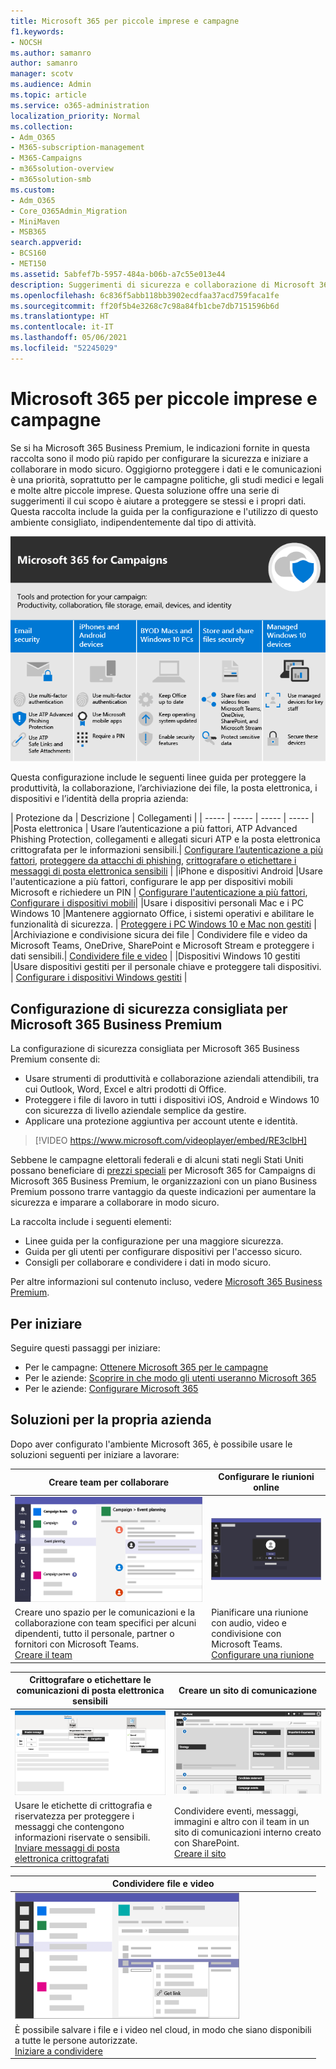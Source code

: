 ```yaml
---
title: Microsoft 365 per piccole imprese e campagne
f1.keywords:
- NOCSH
ms.author: samanro
author: samanro
manager: scotv
ms.audience: Admin
ms.topic: article
ms.service: o365-administration
localization_priority: Normal
ms.collection:
- Adm_O365
- M365-subscription-management
- M365-Campaigns
- m365solution-overview
- m365solution-smb
ms.custom:
- Adm_O365
- Core_O365Admin_Migration
- MiniMaven
- MSB365
search.appverid:
- BCS160
- MET150
ms.assetid: 5abfef7b-5957-484a-b06b-a7c55e013e44
description: Suggerimenti di sicurezza e collaborazione di Microsoft 365 Business Premium per le piccole imprese, comprese le piccole aziende, gli studi e le campagne elettorali.
ms.openlocfilehash: 6c836f5abb118bb3902ecdfaa37acd759faca1fe
ms.sourcegitcommit: ff20f5b4e3268c7c98a84fb1cbe7db7151596b6d
ms.translationtype: HT
ms.contentlocale: it-IT
ms.lasthandoff: 05/06/2021
ms.locfileid: "52245029"
---
```

<a name="microsoft-365-for-smaller-businesses-and-campaigns"></a>Microsoft 365 per piccole imprese e campagne
===========================

Se si ha Microsoft 365 Business Premium, le indicazioni fornite in questa raccolta sono il modo più rapido per configurare la sicurezza e iniziare a collaborare in modo sicuro. Oggigiorno proteggere i dati e le comunicazioni è una priorità, soprattutto per le campagne politiche, gli studi medici e legali e molte altre piccole imprese. Questa soluzione offre una serie di suggerimenti il cui scopo è aiutare a proteggere se stessi e i propri dati. Questa raccolta include la guida per la configurazione e l'utilizzo di questo ambiente consigliato, indipendentemente dal tipo di attività.


![Microsoft 365 Business Premium protegge gli strumenti di produttività e collaborazione, l’archiviazione di file, la posta elettronica, i dispositivi e l’identità](../media/M365-WhatIsIt-SecurityFocus.png)

Questa configurazione include le seguenti linee guida per proteggere la produttività, la collaborazione, l’archiviazione dei file, la posta elettronica, i dispositivi e l’identità della propria azienda:

| Protezione da | Descrizione | Collegamenti |
| ----- | ----- | ----- | ----- |
|Posta elettronica | Usare l’autenticazione a più fattori, ATP Advanced Phishing Protection, collegamenti e allegati sicuri ATP e la posta elettronica crittografata per le informazioni sensibili.| [Configurare l’autenticazione a più fattori](m365-campaigns-multifactor-authenication.md), [proteggere da attacchi di phishing](m365-campaigns-phishing-and-attacks.md), [crittografare o etichettare i messaggi di posta elettronica sensibili](send-encrypted-email.md) |
|iPhone e dispositivi Android |Usare l'autenticazione a più fattori, configurare le app per dispositivi mobili Microsoft e richiedere un PIN | [Configurare l'autenticazione a più fattori](m365-campaigns-multifactor-authenication.md), [Configurare i dispositivi mobili](../business/set-up-mobile-devices.md?toc=/microsoft-365/campaigns/toc.json)|
|Usare i dispositivi personali Mac e i PC Windows 10 |Mantenere aggiornato Office, i sistemi operativi e abilitare le funzionalità di sicurezza. | [Proteggere i PC Windows 10 e Mac non gestiti](m365-campaigns-protect-pcs-macs.md) |
|Archiviazione e condivisione sicura dei file | Condividere file e video da Microsoft Teams, OneDrive, SharePoint e Microsoft Stream e proteggere i dati sensibili.| [Condividere file e video](share-files-and-videos.md) |
|Dispositivi Windows 10 gestiti |Usare dispositivi gestiti per il personale chiave e proteggere tali dispositivi. | [Configurare i dispositivi Windows gestiti](../business/set-up-windows-devices.md?toc=/microsoft-365/campaigns/toc.json) |

<a name="a-recommended-security-configuration-for-microsoft-365-business-premium"></a>Configurazione di sicurezza consigliata per Microsoft 365 Business Premium
------------------------------------

La configurazione di sicurezza consigliata per Microsoft 365 Business Premium consente di:

- Usare strumenti di produttività e collaborazione aziendali attendibili, tra cui Outlook, Word, Excel e altri prodotti di Office.
- Proteggere i file di lavoro in tutti i dispositivi iOS, Android e Windows 10 con sicurezza di livello aziendale semplice da gestire.
- Applicare una protezione aggiuntiva per account utente e identità.

> [!VIDEO https://www.microsoft.com/videoplayer/embed/RE3clbH]

Sebbene le campagne elettorali federali e di alcuni stati negli Stati Uniti possano beneficiare di [prezzi speciali](get-microsoft-365-campaigns.md) per Microsoft 365 for Campaigns di Microsoft 365 Business Premium, le organizzazioni con un piano Business Premium possono trarre vantaggio da queste indicazioni per aumentare la sicurezza e imparare a collaborare in modo sicuro.

La raccolta include i seguenti elementi:

- Linee guida per la configurazione per una maggiore sicurezza.
- Guida per gli utenti per configurare dispositivi per l'accesso sicuro.
- Consigli per collaborare e condividere i dati in modo sicuro.

Per altre informazioni sul contenuto incluso, vedere [Microsoft 365 Business Premium](https://www.microsoft.com/microsoft-365/business).

<a name="get-started"></a>Per iniziare
--------------------------

Seguire questi passaggi per iniziare:

- Per le campagne: [Ottenere Microsoft 365 per le campagne](get-microsoft-365-campaigns.md)
- Per le aziende: [Scoprire in che modo gli utenti useranno Microsoft 365](m365-campaigns-users.md)
- Per le aziende: [Configurare Microsoft 365](microsoft-365-campaigns-setup-overview.md)

<a name="solutions-for-your-business"></a>Soluzioni per la propria azienda
--------------------------

Dopo aver configurato l'ambiente Microsoft 365, è possibile usare le soluzioni seguenti per iniziare a lavorare:

| Creare team per collaborare | Configurare le riunioni online |
| ------------- | ------------- |
| ![un sito di comunicazione di SharePoint](../media/sm-m365-democracy-teams-collab.png) | ![una riunione online](../media/m365-democracy-teams-meetings.png) |
| Creare uno spazio per le comunicazioni e la collaborazione con team specifici per alcuni dipendenti, tutto il personale, partner o fornitori con Microsoft Teams.<br>[Creare il team](create-teams-for-collaboration.md) | Pianificare una riunione con audio, video e condivisione con Microsoft Teams.<br>[Configurare una riunione](set-up-meetings.md) |

| Crittografare o etichettare le comunicazioni di posta elettronica sensibili | Creare un sito di comunicazione |
| ------------- | ------------- |
| ![Messaggi crittografati e con etichetta](../media/sm-m365-campaign-email-encrypt.png) | ![un sito di comunicazione di SharePoint](../media/sm-m365-democracy-comms-site.png) |
| Usare le etichette di crittografia e riservatezza per proteggere i messaggi che contengono informazioni riservate o sensibili.<br>[Inviare messaggi di posta elettronica crittografati](send-encrypted-email.md) | Condividere eventi, messaggi, immagini e altro con il team in un sito di comunicazioni interno creato con SharePoint.<br>[Creare il sito](create-communications-site.md) |

| Condividere file e video |
| ------------- |
| ![condivisione di un file in Microsoft Teams](../media/m365-democracy-teams-sharefiles.png) |
| È possibile salvare i file e i video nel cloud, in modo che siano disponibili <br>a tutte le persone autorizzate.<br>[Iniziare a condividere](share-files-and-videos.md) |
